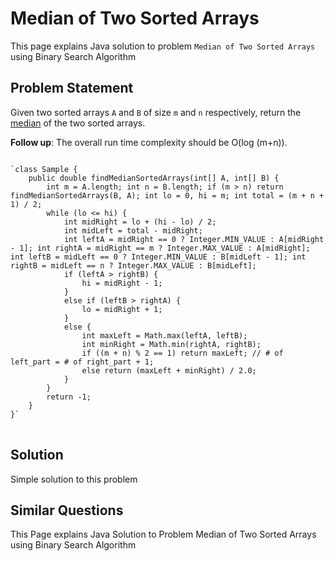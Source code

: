 [comment]: metadata=
[comment]: keywords=
[comment]: robots=
<h1>Median of Two Sorted Arrays</h1>
<p>This page explains Java solution to problem <code class="inline">Median of Two Sorted Arrays</code> using Binary Search Algorithm</p>


<h2 class="heading">Problem Statement</h2>
<p>
Given two sorted arrays <code class="inline">A</code> and <code class="inline">B</code> of size <code class="inline">m</code> and <code class="inline">n</code> respectively, return the <a href="https://en.wikipedia.org/wiki/Median" class="absolute" target="_blank" rel="noopener noreferrer">median</a> of the two sorted arrays.
</p>

<p>
<strong>Follow up</strong>: The overall run time complexity should be O(log (m+n)).
</p>

<pre class="language-java">
<code>
`class Sample {
    public double findMedianSortedArrays(int[] A, int[] B) {
        int m = A.length; int n = B.length; if (m > n) return findMedianSortedArrays(B, A); int lo = 0, hi = m; int total = (m + n + 1) / 2;
        while (lo <= hi) {
            int midRight = lo + (hi - lo) / 2;
            int midLeft = total - midRight;
            int leftA = midRight == 0 ? Integer.MIN_VALUE : A[midRight - 1]; int rightA = midRight == m ? Integer.MAX_VALUE : A[midRight]; int leftB = midLeft == 0 ? Integer.MIN_VALUE : B[midLeft - 1]; int rightB = midLeft == n ? Integer.MAX_VALUE : B[midLeft];
            if (leftA > rightB) {
                hi = midRight - 1;
            }
            else if (leftB > rightA) {
                lo = midRight + 1;
            }
            else {
                int maxLeft = Math.max(leftA, leftB);
                int minRight = Math.min(rightA, rightB);
                if ((m + n) % 2 == 1) return maxLeft; // # of left_part = # of right_part + 1;
                else return (maxLeft + minRight) / 2.0;
            }
        }
        return -1;
    }
}`
</code>
</pre>


<h2 class="heading">Solution</h2>
<p>Simple solution to this problem </p>


<h2 class="heading">Similar Questions</h2>
<p>This Page explains Java Solution to Problem Median of Two Sorted Arrays using Binary Search Algorithm</p>
